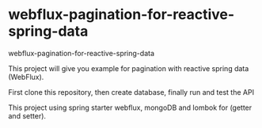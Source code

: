 # webflux-pagination-for-reactive-spring-data
webflux-pagination-for-reactive-spring-data

This project will give you example for pagination with reactive spring data (WebFlux).

First clone this repository, then create database, finally run and test the API

This project using spring starter webflux, mongoDB and lombok for (getter and setter).
